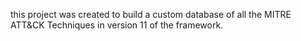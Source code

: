 this project was created to build a custom database of all the MITRE ATT&CK Techniques in version 11 of the framework.
